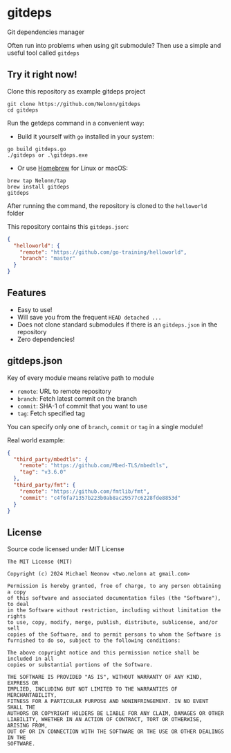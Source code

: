 # gitdeps

Git dependencies manager

Often run into problems when using git submodule? Then use a simple and useful tool called `gitdeps`


## Try it right now!

Clone this repository as example gitdeps project

```shell
git clone https://github.com/Nelonn/gitdeps
cd gitdeps
```

Run the getdeps command in a convenient way:

- Build it yourself with `go` installed in your system:
```shell
go build gitdeps.go
./gitdeps or .\gitdeps.exe
```

- Or use [Homebrew](https://brew.sh/) for Linux or macOS:

```shell
brew tap Nelonn/tap
brew install gitdeps
gitdeps
```

After running the command, the repository is cloned to the `helloworld` folder

This repository contains this `gitdeps.json`:

```json
{
  "helloworld": {
    "remote": "https://github.com/go-training/helloworld",
    "branch": "master"
  }
}
```

## Features

- Easy to use!
- Will save you from the frequent `HEAD detached ...`
- Does not clone standard submodules if there is an `gitdeps.json` in the repository
- Zero dependencies!


## gitdeps.json

Key of every module means relative path to module

- `remote`: URL to remote repository
- `branch`: Fetch latest commit on the branch
- `commit`: SHA-1 of commit that you want to use
- `tag`: Fetch specified tag

You can specify only one of `branch`, `commit` or `tag` in a single module!

Real world example:

```json
{
  "third_party/mbedtls": {
    "remote": "https://github.com/Mbed-TLS/mbedtls",
    "tag": "v3.6.0"
  },
  "third_party/fmt": {
    "remote": "https://github.com/fmtlib/fmt",
    "commit": "c4f6fa71357b223b0ab8ac29577c6228fde8853d"
  }
}
```


## License

Source code licensed under MIT License

```
The MIT License (MIT)

Copyright (c) 2024 Michael Neonov <two.nelonn at gmail.com>

Permission is hereby granted, free of charge, to any person obtaining a copy
of this software and associated documentation files (the "Software"), to deal
in the Software without restriction, including without limitation the rights
to use, copy, modify, merge, publish, distribute, sublicense, and/or sell
copies of the Software, and to permit persons to whom the Software is
furnished to do so, subject to the following conditions:

The above copyright notice and this permission notice shall be included in all
copies or substantial portions of the Software.

THE SOFTWARE IS PROVIDED "AS IS", WITHOUT WARRANTY OF ANY KIND, EXPRESS OR
IMPLIED, INCLUDING BUT NOT LIMITED TO THE WARRANTIES OF MERCHANTABILITY,
FITNESS FOR A PARTICULAR PURPOSE AND NONINFRINGEMENT. IN NO EVENT SHALL THE
AUTHORS OR COPYRIGHT HOLDERS BE LIABLE FOR ANY CLAIM, DAMAGES OR OTHER
LIABILITY, WHETHER IN AN ACTION OF CONTRACT, TORT OR OTHERWISE, ARISING FROM,
OUT OF OR IN CONNECTION WITH THE SOFTWARE OR THE USE OR OTHER DEALINGS IN THE
SOFTWARE.
```
